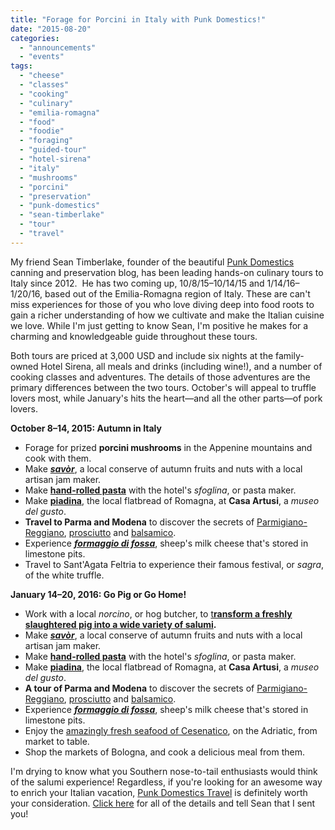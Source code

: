 ```yaml
---
title: "Forage for Porcini in Italy with Punk Domestics!"
date: "2015-08-20"
categories:
  - "announcements"
  - "events"
tags:
  - "cheese"
  - "classes"
  - "cooking"
  - "culinary"
  - "emilia-romagna"
  - "food"
  - "foodie"
  - "foraging"
  - "guided-tour"
  - "hotel-sirena"
  - "italy"
  - "mushrooms"
  - "porcini"
  - "preservation"
  - "punk-domestics"
  - "sean-timberlake"
  - "tour"
  - "travel"
---
```




My friend Sean Timberlake, founder of the beautiful [Punk Domestics](http://www.punkdomestics.com/) canning and preservation blog, has been leading hands-on culinary tours to Italy since 2012.  He has two coming up, 10/8/15–10/14/15 and 1/14/16–1/20/16, based out of the Emilia-Romagna region of Italy. These are can't miss experiences for those of you who love diving deep into food roots to gain a richer understanding of how we cultivate and make the Italian cuisine we love. While I'm just getting to know Sean, I'm positive he makes for a charming and knowledgeable guide throughout these tours.

Both tours are priced at 3,000 USD and include six nights at the family-owned Hotel Sirena, all meals and drinks (including wine!), and a number of cooking classes and adventures. The details of those adventures are the primary differences between the two tours. October's will appeal to truffle lovers most, while January's hits the heart—and all the other parts—of pork lovers.

**October 8–14, 2015: Autumn in Italy**

- Forage for prized **porcini mushrooms** in the Appenine mountains and cook with them.
- Make _**[savòr](http://www.punkdomestics.com/category/tags/savor)**_, a local conserve of autumn fruits and nuts with a local artisan jam maker.
- Make **[hand-rolled pasta](http://www.punkdomestics.com/content/making-pasta-nonna-fernanda-and-la-sfogliena)** with the hotel's _sfoglina_, or pasta maker.
- Make **[piadina](http://www.punkdomestics.com/content/piadina)**, the local flatbread of Romagna, at **Casa Artusi**, a _museo del gusto_.
- **Travel to Parma and Modena** to discover the secrets of [Parmigiano-Reggiano](http://www.punkdomestics.com/content/parma-and-modena-parmigiano-reggiano), [prosciutto](http://www.punkdomestics.com/content/parma-and-modena-prosciutto-di-parma) and [balsamico](http://www.punkdomestics.com/content/parma-and-modena-aceto-balsamico).
- Experience _**[formaggio di fossa](http://www.punkdomestics.com/content/formaggio-di-fossa)**_, sheep's milk cheese that's stored in limestone pits.
- Travel to Sant'Agata Feltria to experience their famous festival, or _sagra_, of the white truffle.

**January 14–20, 2016: Go Pig or Go Home!**

- Work with a local _norcino_, or hog butcher, to [t**ransform a freshly slaughtered pig into a wide variety of salumi**](http://www.punkdomestics.com/content/big-pig-day)**.**
- Make _**[savòr](http://www.punkdomestics.com/category/tags/savor)**_, a local conserve of autumn fruits and nuts with a local artisan jam maker.
- Make **[hand-rolled pasta](http://www.punkdomestics.com/content/making-pasta-nonna-fernanda-and-la-sfogliena)** with the hotel's _sfoglina_, or pasta maker.
- Make **[piadina](http://www.punkdomestics.com/content/piadina)**, the local flatbread of Romagna, at **Casa Artusi**, a _museo del gusto_.
- **A tour of Parma and Modena** to discover the secrets of [Parmigiano-Reggiano](http://www.punkdomestics.com/content/parma-and-modena-parmigiano-reggiano), [prosciutto](http://www.punkdomestics.com/content/parma-and-modena-prosciutto-di-parma) and [balsamico](http://www.punkdomestics.com/content/parma-and-modena-aceto-balsamico).
- Experience _**[formaggio di fossa](http://www.punkdomestics.com/content/formaggio-di-fossa)**_, sheep's milk cheese that's stored in limestone pits.
- Enjoy the [amazingly fresh seafood of Cesenatico](http://www.punkdomestics.com/content/fish-fish-delish), on the Adriatic, from market to table.
- Shop the markets of Bologna, and cook a delicious meal from them.

I'm drying to know what you Southern nose-to-tail enthusiasts would think of the salumi experience! Regardless, if you're looking for an awesome way to enrich your Italian vacation, [Punk Domestics Travel](http://www.punkdomestics/travel) is definitely worth your consideration. [Click here](http://www.punkdomestics.com/travel) for all of the details and tell Sean that I sent you!
